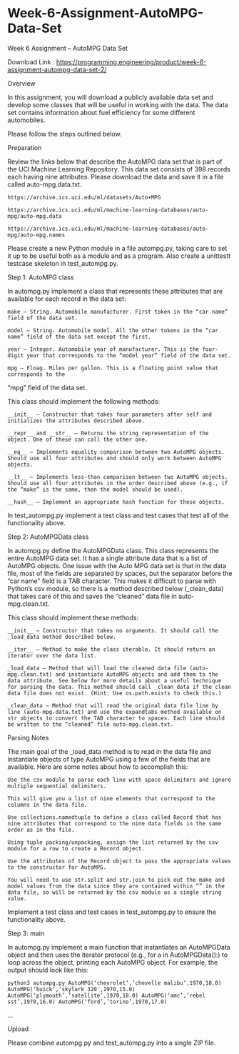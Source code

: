 # Week-6-Assignment-AutoMPG-Data-Set
Week 6 Assignment – AutoMPG Data Set

Download Link : https://programming.engineering/product/week-6-assignment-autompg-data-set-2/

Overview

In this assignment, you will download a publicly available data set and develop some classes that will be useful in working with the data. The data set contains information about fuel efficiency for some different automobiles.

Please follow the steps outlined below.

Preparation

Review the links below that describe the AutoMPG data set that is part of the UCI Machine Learning Repository. This data set consists of 398 records each having nine attributes. Please download the data and save it in a file called auto-mpg.data.txt.

    https://archive.ics.uci.edu/ml/datasets/Auto+MPG

    https://archive.ics.uci.edu/ml/machine-learning-databases/auto-mpg/auto-mpg.data

    https://archive.ics.uci.edu/ml/machine-learning-databases/auto-mpg/auto-mpg.names

Please create a new Python module in a file autompg.py, taking care to set it up to be useful both as a module and as a program. Also create a unittestt testcase skeleton in test_autompg.py.

Step 1: AutoMPG class

In autompg.py implement a class that represents these attributes that are available for each record in the data set:

    make – String. Automobile manufacturer. First token in the “car name” field of the data set.

    model – String. Automobile model. All the other tokens in the “car name” field of the data set except the first.

    year – Integer. Automobile year of manufacturer. This is the four-digit year that corresponds to the “model year” field of the data set.

    mpg – Floag. Miles per gallon. This is a floating point value that corresponds to the

“mpg” field of the data set.

This class should implement the following methods:

    __init__ – Constructor that takes four parameters after self and initializes the attributes described above.

    __repr__ and __str__ – Returns the string representation of the object. One of these can call the other one.

    __eq__ – Implements equality comparison between two AutoMPG objects. Should use all four attributes and should only work between AutoMPG objects.

    __lt__ – Implements less-than comparison between two AutoMPG objects. Should use all four attributes in the order described above (e.g., if the “make” is the same, then the model should be used).

    __hash__ – Implement an appropriate hash function for these objects.

In test_autompg.py implement a test class and test cases that test all of the functionality above.

Step 2: AutoMPGData class

In autompg.py define the AutoMPGData class. This class represents the entire AutoMPG data set. It has a single attribute data that is a list of AutoMPG objects. One issue with the Auto MPG data set is that in the data file, most of the fields are separated by spaces, but the separator before the “car name” field is a TAB character. This makes it difficult to parse with Python’s csv module, so there is a method described below (_clean_data) that takes care of this and saves the “cleaned” data file in auto-mpg.clean.txt.

This class should implement these methods:

    __init__ – Constructor that takes no arguments. It should call the _load_data method described below.

    __iter__ – Method to make the class iterable. It should return an iterator over the data list.

    _load_data – Method that will load the cleaned data file (auto-mpg.clean.txt) and instantiate AutoMPG objects and add them to the data attribute. See below for more details about a useful technique for parsing the data. This method should call _clean_data if the clean data file does not exist. (Hint: Use os.path.exists to check this.)

    _clean_data – Method that will read the original data file line by line (auto-mpg.data.txt) and use the expandtabs method available on str objects to convert the TAB character to spaces. Each line should be written to the “cleaned” file auto-mpg.clean.txt.

Parsing Notes

The main goal of the _load_data method is to read in the data file and instantiate objects of type AutoMPG using a few of the fields that are available. Here are some notes about how to accomplish this:

    Use the csv module to parse each line with space delimiters and ignore multiple sequential delimiters.

    This will give you a list of nine elements that correspond to the columns in the data file.

    Use collections.namedtuple to define a class called Record that has nine attributes that correspond to the nine data fields in the same order as in the file.

    Using tuple packing/unpacking, assign the list returned by the csv module for a row to create a Record object.

    Use the attributes of the Record object to pass the appropriate values to the constructor for AutoMPG.

    You will need to use str.split and str.join to pick out the make and model values from the data since they are contained within “” in the data file, so will be returned by the csv module as a single string value.

Implement a test class and test cases in test_autompg.py to ensure the functionality above.

Step 3: main

In autompg.py implement a main function that instantiates an AutoMPGData object and then uses the iterator protocol (e.g., for a in AutoMPGData():) to loop across the object, printing each AutoMPG object. For example, the output should look like this:

    python3 autompg.py AutoMPG(‘chevrolet’,’chevelle malibu’,1970,18.0) AutoMPG(‘buick’,’skylark 320′,1970,15.0) AutoMPG(‘plymouth’,’satellite’,1970,18.0) AutoMPG(‘amc’,’rebel sst’,1970,16.0) AutoMPG(‘ford’,’torino’,1970,17.0)

…

Upload

Please combine autompg.py and test_autompg.py into a single ZIP file.

